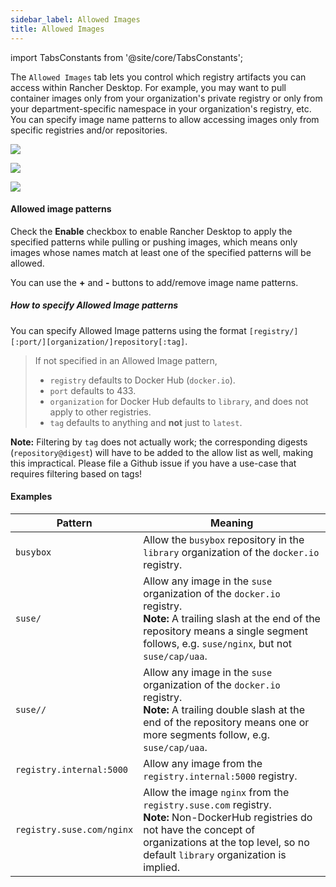 ```yaml
---
sidebar_label: Allowed Images
title: Allowed Images
---
```


<head>
  <link rel="canonical" href="https://docs.rancherdesktop.io/ui/preferences/container-engine/allowed-images"/>
</head>

import TabsConstants from '@site/core/TabsConstants';

The `Allowed Images` tab lets you control which registry artifacts you can access within Rancher Desktop. For example, you may want to pull container images only from your organization's private registry or only from your department-specific namespace in your organization's registry, etc. You can specify image name patterns to allow accessing images only from specific registries and/or repositories.

<Tabs groupId="os">
<TabItem value="Windows">

![](https://suse-rancher-media.s3.amazonaws.com/desktop/v1.9/preferences/Windows_containerEngine_tabAllowedImages.png)

</TabItem>
<TabItem value="macOS">

![](https://suse-rancher-media.s3.amazonaws.com/desktop/v1.9/preferences/macOS_containerEngine_tabAllowedImages.png)

</TabItem>
<TabItem value="Linux">

![](https://suse-rancher-media.s3.amazonaws.com/desktop/v1.9/preferences/Linux_containerEngine_tabAllowedImages.png)

</TabItem>
</Tabs>

#### Allowed image patterns

Check the **Enable** checkbox to enable Rancher Desktop to apply the specified patterns while pulling or pushing images, which means only images whose names match at least one of the specified patterns will be allowed.

You can use the **+** and **-** buttons to add/remove image name patterns.

##### How to specify Allowed Image patterns

You can specify Allowed Image patterns using the format `[registry/][:port/][organization/]repository[:tag]`.

> If not specified in an Allowed Image pattern,
> * `registry` defaults to Docker Hub (`docker.io`).
> * `port` defaults to 433. 
> * `organization` for Docker Hub defaults to `library`, and does not apply to other registries.
> * `tag` defaults to anything and **not** just to `latest`.

**Note:** Filtering by `tag` does not actually work; the corresponding digests (`repository@digest`) will have to be added to the allow list as well, making this impractical. Please file a Github issue if you have a use-case that requires filtering based on tags!

#### Examples

| Pattern                   | Meaning                                                                                                                                                                                                             |
|---------------------------|---------------------------------------------------------------------------------------------------------------------------------------------------------------------------------------------------------------------|
| `busybox`                 | Allow the `busybox` repository in the `library` organization of the `docker.io` registry.                                                                                                       |
| `suse/`                   | Allow any image in the `suse` organization of the `docker.io` registry. <br/> **Note:** A trailing slash at the end of the repository means a single segment follows, e.g. `suse/nginx`, but not `suse/cap/uaa`.    |
| `suse//`                  | Allow any image in the `suse` organization of the `docker.io` registry. <br/> **Note:** A trailing double slash at the end of the repository means one or more segments follow, e.g. `suse/cap/uaa`.                |
| `registry.internal:5000`  | Allow any image from the `registry.internal:5000` registry.                                                                                                                                                         |
| `registry.suse.com/nginx` | Allow the image `nginx` from the `registry.suse.com` registry. <br/> **Note:** Non-DockerHub registries do not have the concept of organizations at the top level, so no default `library` organization is implied. |
